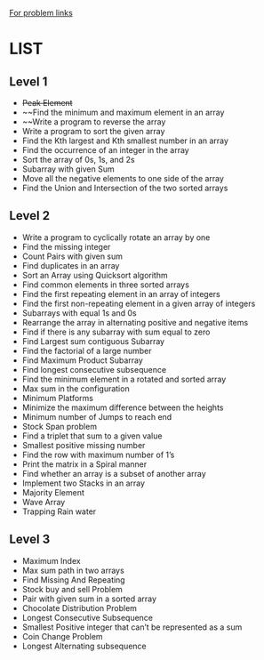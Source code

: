 [For problem links](https://www.geeksforgeeks.org/top-50-array-coding-problems-for-interviews/)
# LIST
## Level 1
- ~~Peak Element~~
- ~~Find the minimum and maximum element in an array
- ~~Write a program to reverse the array
- Write a program to sort the given array
- Find the Kth largest and Kth smallest number in an array
- Find the occurrence of an integer in the array
- Sort the array of 0s, 1s, and 2s
- Subarray with given Sum
- Move all the negative elements to one side of the array
- Find the Union and Intersection of the two sorted arrays
 

## Level 2
- Write a program to cyclically rotate an array by one
- Find the missing integer
- Count Pairs with given sum
- Find duplicates in an array
- Sort an Array using Quicksort algorithm
- Find common elements in three sorted arrays
- Find the first repeating element in an array of integers
- Find the first non-repeating element in a given array of integers
- Subarrays with equal 1s and 0s
- Rearrange the array in alternating positive and negative items
- Find if there is any subarray with sum equal to zero
- Find Largest sum contiguous Subarray
- Find the factorial of a large number
- Find Maximum Product Subarray
- Find longest consecutive subsequence
- Find the minimum element in a rotated and sorted array
- Max sum in the configuration
- Minimum Platforms
- Minimize the maximum difference between the heights
- Minimum number of Jumps to reach end
- Stock Span problem
- Find a triplet that sum to a given value
- Smallest positive missing number
- Find the row with maximum number of 1’s
- Print the matrix in a Spiral manner
- Find whether an array is a subset of another array
- Implement two Stacks in an array
- Majority Element
- Wave Array
- Trapping Rain water


## Level 3
- Maximum Index
- Max sum path in two arrays
- Find Missing And Repeating
- Stock buy and sell Problem
- Pair with given sum in a sorted array
- Chocolate Distribution Problem
- Longest Consecutive Subsequence
- Smallest Positive integer that can’t be represented as a sum
- Coin Change Problem
- Longest Alternating subsequence
